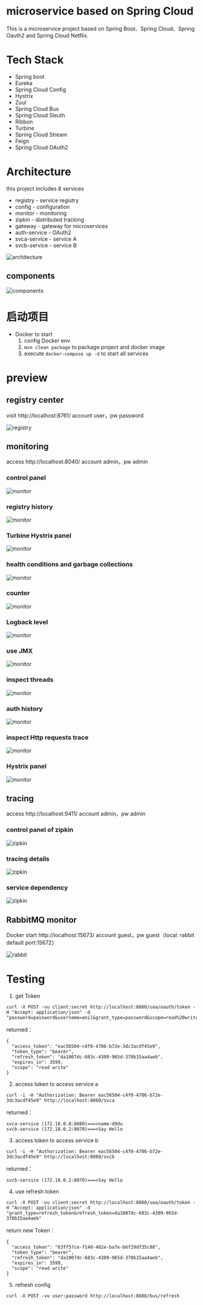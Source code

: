 # microservice based on Spring Cloud

This is a microservice project based on Spring Boot、Spring Cloud、Spring Oauth2 and Spring Cloud Netflix.

# Tech Stack
* Spring boot 
* Eureka 
* Spring Cloud Config 
* Hystrix 
* Zuul 
* Spring Cloud Bus 
* Spring Cloud Sleuth 
* Ribbon 
* Turbine 
* Spring Cloud Stream 
* Feign 
* Spring Cloud OAuth2 

# Architecture

this project includes 8 services

* registry - service registry
* config - configuration
* monitor - monitoring
* zipkin - distributed tracking
* gateway - gateway for microservices
* auth-service - OAuth2 
* svca-service - service A
* svcb-service - service B

![architecture](/screenshots/architecture.jpg)
## components
![components](/screenshots/components.jpg)

# 启动项目

* Docker to start
    1. config Docker env
    2. `mvn clean package` to package project and docker image
    3. execute `docker-compose up -d` to start all services

# preview

## registry center
visit http://localhost:8761/ account user，pw password

![registry](/screenshots/registry.jpg)
## monitoring
access http://localhost:8040/ account admin，pw admin
### control panel
![monitor](/screenshots/monitor1.jpg)
### registry history
![monitor](/screenshots/monitor2.jpg)
### Turbine Hystrix panel
![monitor](/screenshots/monitor3.jpg)
### health conditions and garbage collections
![monitor](/screenshots/monitor4.jpg)
### counter
![monitor](/screenshots/monitor5.jpg)
### Logback level
![monitor](/screenshots/monitor7.jpg)
### use JMX
![monitor](/screenshots/monitor8.jpg)
### inspect threads
![monitor](/screenshots/monitor9.jpg)
### auth history
![monitor](/screenshots/monitor10.jpg)
### inspect Http requests trace
![monitor](/screenshots/monitor11.jpg)
### Hystrix panel
![monitor](/screenshots/monitor12.jpg)
## tracing
access http://localhost:9411/ account admin，pw admin
### control panel of zipkin
![zipkin](/screenshots/zipkin1.jpg)
### tracing details
![zipkin](/screenshots/zipkin2.jpg)
### service dependency
![zipkin](/screenshots/zipkin3.jpg)
## RabbitMQ monitor
Docker start http://localhost:15673/ account guest，pw guest（local: rabbit default port:15672）

![rabbit](/screenshots/rabbit.jpg)
# Testing
1. get Token
```
curl -X POST -vu client:secret http://localhost:8060/uaa/oauth/token -H "Accept: application/json" -d "password=password&username=anil&grant_type=password&scope=read%20write"
```
returned：
```
{
  "access_token": "eac56504-c4f0-4706-b72e-3dc3acdf45e9",
  "token_type": "bearer",
  "refresh_token": "da1007dc-683c-4309-965d-370b15aa4aeb",
  "expires_in": 3599,
  "scope": "read write"
}
```
2. access token to access service a 
```
curl -i -H "Authorization: Bearer eac56504-c4f0-4706-b72e-3dc3acdf45e9" http://localhost:8060/svca
```
returned：
```
svca-service (172.18.0.8:8080)===>name:d9du
svcb-service (172.18.0.2:8070)===>Say Hello
```
3. access token to access service b 
```
curl -i -H "Authorization: Bearer eac56504-c4f0-4706-b72e-3dc3acdf45e9" http://localhost:8060/svcb
```
returned：
```
svcb-service (172.18.0.2:8070)===>Say Hello
```
4. use refresh token 
```
curl -X POST -vu client:secret http://localhost:8060/uaa/oauth/token -H "Accept: application/json" -d "grant_type=refresh_token&refresh_token=da1007dc-683c-4309-965d-370b15aa4aeb"
```
return new Token：
```
{
  "access_token": "63ff57ce-f140-482e-ba7e-b6f29df35c88",
  "token_type": "bearer",
  "refresh_token": "da1007dc-683c-4309-965d-370b15aa4aeb",
  "expires_in": 3599,
  "scope": "read write"
}
```
5. refresh config
```
curl -X POST -vu user:password http://localhost:8888/bus/refresh
```